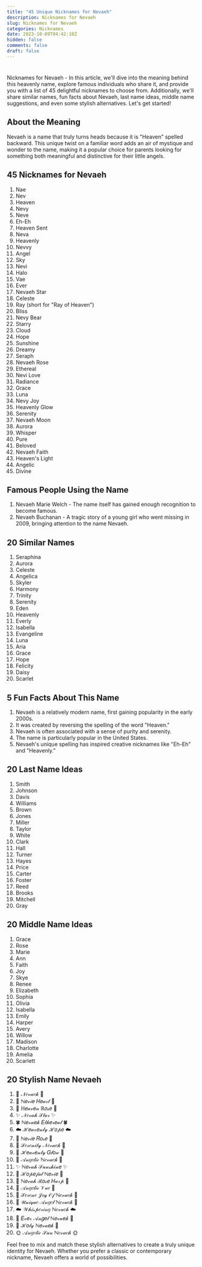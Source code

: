 ```yaml
---
title: "45 Unique Nicknames for Nevaeh"
description: Nicknames for Nevaeh
slug: Nicknames for Nevaeh
categories: Nicknames
date: 2023-10-09T04:42:18Z
hidden: false
comments: false
draft: false
---
```


# 
Nicknames for Nevaeh - In this article, we'll dive into the meaning behind this heavenly name, explore famous individuals who share it, and provide you with a list of 45 delightful nicknames to choose from. Additionally, we'll share similar names, fun facts about Nevaeh, last name ideas, middle name suggestions, and even some stylish alternatives. Let's get started!

## About the Meaning

Nevaeh is a name that truly turns heads because it is "Heaven" spelled backward. This unique twist on a familiar word adds an air of mystique and wonder to the name, making it a popular choice for parents looking for something both meaningful and distinctive for their little angels.

## 45 Nicknames for Nevaeh

1. Nae
2. Nev
3. Heaven
4. Nevy
5. Neve
6. Eh-Eh
7. Heaven Sent
8. Neva
9. Heavenly
10. Nevvy
11. Angel
12. Sky
13. Nevi
14. Halo
15. Vae
16. Ever
17. Nevaeh Star
18. Celeste
19. Ray (short for "Ray of Heaven")
20. Bliss
21. Nevy Bear
22. Starry
23. Cloud
24. Hope
25. Sunshine
26. Dreamy
27. Seraph
28. Nevaeh Rose
29. Ethereal
30. Nevi Love
31. Radiance
32. Grace
33. Luna
34. Nevy Joy
35. Heavenly Glow
36. Serenity
37. Nevaeh Moon
38. Aurora
39. Whisper
40. Pure
41. Beloved
42. Nevaeh Faith
43. Heaven's Light
44. Angelic
45. Divine

## Famous People Using the Name

1. Nevaeh Marie Welch - The name itself has gained enough recognition to become famous.
2. Nevaeh Buchanan - A tragic story of a young girl who went missing in 2009, bringing attention to the name Nevaeh.

## 20 Similar Names

1. Seraphina
2. Aurora
3. Celeste
4. Angelica
5. Skyler
6. Harmony
7. Trinity
8. Serenity
9. Eden
10. Heavenly
11. Everly
12. Isabella
13. Evangeline
14. Luna
15. Aria
16. Grace
17. Hope
18. Felicity
19. Daisy
20. Scarlet

## 5 Fun Facts About This Name

1. Nevaeh is a relatively modern name, first gaining popularity in the early 2000s.
2. It was created by reversing the spelling of the word "Heaven."
3. Nevaeh is often associated with a sense of purity and serenity.
4. The name is particularly popular in the United States.
5. Nevaeh's unique spelling has inspired creative nicknames like "Eh-Eh" and "Heavenly."

## 20 Last Name Ideas

1. Smith
2. Johnson
3. Davis
4. Williams
5. Brown
6. Jones
7. Miller
8. Taylor
9. White
10. Clark
11. Hall
12. Turner
13. Hayes
14. Price
15. Carter
16. Foster
17. Reed
18. Brooks
19. Mitchell
20. Gray

## 20 Middle Name Ideas

1. Grace
2. Rose
3. Marie
4. Ann
5. Faith
6. Joy
7. Skye
8. Renee
9. Elizabeth
10. Sophia
11. Olivia
12. Isabella
13. Emily
14. Harper
15. Avery
16. Willow
17. Madison
18. Charlotte
19. Amelia
20. Scarlett

## 20 Stylish Name Nevaeh

1. 🌟 𝒩𝑒𝓋𝒶𝑒𝒽 🌟
2. 🌹 ℕ𝑒𝓋𝒾𝑒 𝐻𝑒𝒶𝓇𝓉 🌹
3. 🌄 ℍ𝑒𝒶𝓋𝑒𝓃 ℝ𝑜𝓈𝑒 🌄
4. ✨ 𝒩𝑒𝓋𝒶𝒽 𝒮𝓉𝒶𝓇 ✨
5. 🍀 ℕ𝑒𝓋𝒶𝑒𝒽 𝐸𝓉𝒽𝑒𝓇𝑒𝒶𝓁 🍀
6. ☁️ ℋ𝑒𝒶𝓋𝑒𝓃𝓁𝓎 ℋ𝑜𝓅𝑒 ☁️
7. 🎀 ℕ𝑒𝓋𝒾𝑒 𝑅𝑜𝓈𝑒 🎀
8. 🌈 𝒮𝑒𝓇𝑒𝓃𝒾𝓉𝓎 𝒩𝑒𝓋𝒶𝑒𝒽 🌈
9. 🎵 ℋ𝑒𝒶𝓋𝑒𝓃𝓁𝓎 𝐺𝓁𝑜𝓌 🎵
10. 🌟 𝒜𝓃𝑔𝑒𝓁𝒾𝒸 ℕ𝑒𝓋𝒶𝑒𝒽 🌟
11. ✨ ℕ𝑒𝓋𝒶𝒽 𝒮𝓊𝓃𝓈𝒽𝒾𝓃𝑒 ✨
12. 🍃 ℋ𝑜𝓅𝑒𝒻𝓊𝓁 ℕ𝑒𝓋𝒾𝑒 🍃
13. 🌺 ℕ𝑒𝓋𝒶𝒽 ℛ𝑜𝓈𝑒 𝐻𝒶𝓇𝓅 🌺
14. 💖 𝒜𝓃𝑔𝑒𝓁𝒾𝒸 𝒱𝒶𝑒 💖
15. 🌄 𝒮𝑒𝓇𝑒𝓃𝑒 𝒥𝑜𝓎 𝒪𝒻 ℕ𝑒𝓋𝒶𝑒𝒽 🌄
16. 🌹 𝒰𝓃𝒾𝓆𝓊𝑒 𝒜𝓃𝑔𝑒𝓁 ℕ𝑒𝓋𝒶𝑒𝒽 🌹
17. ☁️ 𝒲𝒽𝒾𝓈𝓅𝑒𝓇𝒾𝓃𝑔 ℕ𝑒𝓋𝒶𝑒𝒽 ☁️
18. 🌅 𝐸𝓋𝑒𝓇 𝒜𝓃𝑔𝑒𝓁 ℕ𝑒𝓋𝒶𝑒𝒽 🌅
19. 🌠 ℋ𝑜𝓁𝓎 ℕ𝑒𝓋𝒶𝑒𝒽 🌠
20. 🌞 𝒜𝓃𝑔𝑒𝓁𝒾𝒸 𝒮𝓊𝓃 ℕ𝑒𝓋𝒶𝑒𝒽 🌞

Feel free to mix and match these stylish alternatives to create a truly unique identity for Nevaeh. Whether you prefer a classic or contemporary nickname, Nevaeh offers a world of possibilities.